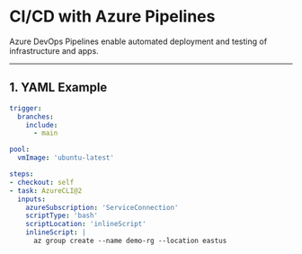 
# CI/CD with Azure Pipelines

Azure DevOps Pipelines enable automated deployment and testing of infrastructure and apps.

---

## 1. YAML Example

```yaml
trigger:
  branches:
    include:
      - main

pool:
  vmImage: 'ubuntu-latest'

steps:
- checkout: self
- task: AzureCLI@2
  inputs:
    azureSubscription: 'ServiceConnection'
    scriptType: 'bash'
    scriptLocation: 'inlineScript'
    inlineScript: |
      az group create --name demo-rg --location eastus
```
